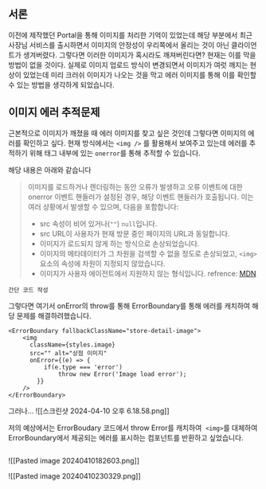 ## 서론
이전에 제작했던 Portal을 통해 이미지를 처리한 기억이 있었는데 해당 부분에서 최근 사장님 서비스를 출시하면서 이미지의 안정성이 우리쪽에서 올리는 것이 아닌 클라이언트가 생겨버렸다. 그렇다면 이러한 이미지가 혹시라도 깨져버린다면? 현재는 이를 막을 방법이 없을 것이다. 실제로 이미지 업로드 방식이 변경되면서 이미지가 여럿 깨지는 현상이 있었는데 미리 크러쉬 이미지가 나오는 것을 막고 에러 이미지를 통해 이를 확인할 수 있는 방법을 생각하게 되었습니다.

## 이미지 에러 추적문제

근본적으로 이미지가 깨졌을 때 에러 이미지를 찾고 싶은 것인데 그렇다면 이미지의 에러를 확인하고 싶다.
현재 방식에서는 `<img />` 를 활용해서 보여주고 있는데 에러를 추적하기 위해 태그 내부에 있는 `onerror`를 통해 추적할 수 있습니다.

해당 내용은 아래와 같습니다

> 이미지를 로드하거나 렌더링하는 동안 오류가 발생하고 오류 이벤트에 대한 onerror 이벤트 핸들러가 설정된 경우, 해당 이벤트 핸들러가 호출됩니다. 이는 여러 상황에서 발생할 수 있으며, 다음을 포함합니다:
> 
> - src 속성이 비어 있거나(`""`) `null`입니다.
> - src URL이 사용자가 현재 방문 중인 페이지의 URL과 동일합니다.
> - 이미지가 로드되지 않게 하는 방식으로 손상되었습니다.
> - 이미지의 메타데이터가 그 차원을 검색할 수 없을 정도로 손상되었고, `<img>` 요소의 속성에 차원이 지정되지 않았습니다.
> - 이미지가 사용자 에이전트에서 지원하지 않는 형식입니다.
> refrence: [MDN](https://developer.mozilla.org/en-US/docs/Web/HTML/Element/img#image_loading_errors)

```tsx
간단 코드 작성
```

그렇다면 여기서 onError의 throw를 통해 ErrorBoundary를 통해 에러를 캐치하여 해당 문제를 해결하려했습니다. 
```tsx
<ErrorBoundary fallbackClassName="store-detail-image">
	<img 
	  className={styles.image}
	  src="" alt="상점 이미지"
	  onError={(e) => { 
		  if(e.type === 'error') 
			  throw new Error('Image load error'); 
		}}
	/>
</ErrorBoundary>
```

그러나...
![[스크린샷 2024-04-10 오후 6.18.58.png]]


저의 예상에서는 ErrorBoudary 코드에서 throw Error를 캐치하여 <img> `<img>`를 대체하여 ErrorBoundary에서 제공되는 에러를 표시하는 컴포넌트를 반환하고 싶었습니다.

```ts

```

![[Pasted image 20240410182603.png]]


![[Pasted image 20240410230329.png]]